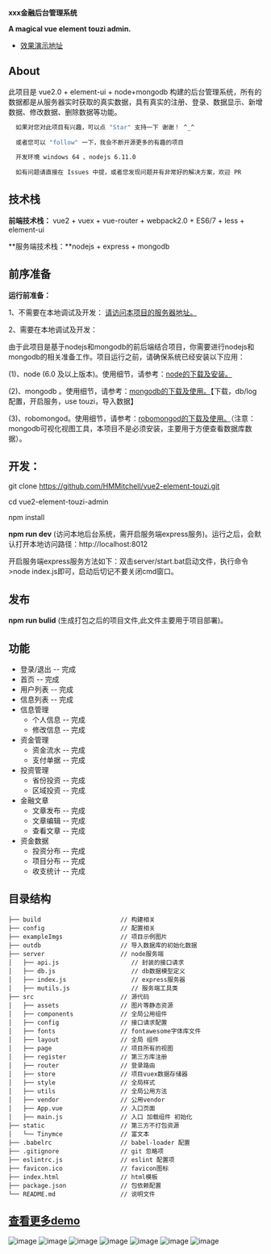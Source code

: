 <b>xxx金融后台管理系统</b>

**A magical vue element touzi admin.**

- [效果演示地址](http://www.jiouai.com)


## About

此项目是 vue2.0 + element-ui + node+mongodb 构建的后台管理系统，所有的数据都是从服务器实时获取的真实数据，具有真实的注册、登录、数据显示、新增数据、修改数据、删除数据等功能。

```bash
  如果对您对此项目有兴趣，可以点 "Star" 支持一下 谢谢！ ^_^
  
  或者您可以 "follow" 一下，我会不断开源更多的有趣的项目
  
  开发环境 windows 64 、nodejs 6.11.0
  
  如有问题请直接在 Issues 中提，或者您发现问题并有非常好的解决方案，欢迎 PR
```

## 技术栈

**前端技术栈：** vue2 + vuex + vue-router + webpack2.0 + ES6/7 + less + element-ui

**服务端技术栈：**nodejs + express  + mongodb


## 前序准备

**运行前准备：**

1、不需要在本地调试及开发：
   [请访问本项目的服务器地址。](http://www.jiouai.com)
   
2、需要在本地调试及开发：

   由于此项目是基于nodejs和mongodb的前后端结合项目，你需要进行nodejs和mongodb的相关准备工作。项目运行之前，请确保系统已经安装以下应用：
   
   (1)、node (6.0 及以上版本)。使用细节，请参考：[node的下载及安装。](https://nodejs.org/en/download/)
   
   (2)、mongodb 。使用细节，请参考：[mongodb的下载及使用。](https://pan.baidu.com/s/1jIxPJrK)【下载，db/log配置，开启服务，use touzi，导入数据】
   
   (3)、robomongod。使用细节，请参考：[robomongod的下载及使用。](https://pan.baidu.com/s/1hsQuc08)（注意：mongodb可视化视图工具，本项目不是必须安装，主要用于方便查看数据库数据）。
        

## 开发：
git clone https://github.com/HMMitchell/vue2-element-touzi.git

cd vue2-element-touzi-admin

npm install

**npm run dev** (访问本地后台系统，需开启服务端express服务)。运行之后，会默认打开本地访问路径：http://localhost:8012

  开启服务端express服务方法如下：双击server/start.bat启动文件，执行命令>node index.js即可，启动后切记不要关闭cmd窗口。


## 发布
**npm run bulid** (生成打包之后的项目文件,此文件主要用于项目部署)。

## 功能
 - 登录/退出 -- 完成
 - 首页 -- 完成
 - 用户列表 -- 完成
 - 信息列表 -- 完成
 - 信息管理
   -  个人信息 -- 完成
   -  修改信息 -- 完成
 - 资金管理
   -  资金流水 -- 完成
   -  支付单据 -- 完成
 - 投资管理
   -   省份投资 -- 完成
   -   区域投资 -- 完成
 - 金融文章
   -  文章发布 -- 完成
   -  文章编辑 -- 完成
   - 查看文章 -- 完成
 - 资金数据
   -  投资分布 -- 完成
   -  项目分布 -- 完成
   -  收支统计 -- 完成

## 目录结构
```shell
├── build                      // 构建相关  
├── config                     // 配置相关
├── exampleImgs                // 项目示例图片
├── outdb                      // 导入数据库的初始化数据
├── server                     // node服务端
│   ├── api.js                    // 封装的接口请求
│   ├── db.js                     // db数据模型定义
│   ├── index.js                  // express服务器
│   ├── mutils.js                 // 服务端工具类
├── src                        // 源代码
│   ├── assets                 // 图片等静态资源
│   ├── components             // 全局公用组件
│   ├── config                 // 接口请求配置
│   ├── fonts                  // fontawesome字体库文件
│   ├── layout                 // 全局 组件
│   ├── page                   // 项目所有的视图
│   ├── register               // 第三方库注册
│   ├── router                 // 登录路由
│   ├── store                  // 项目vuex数据存储器
│   ├── style                  // 全局样式
│   ├── utils                  // 全局公用方法
│   ├── vendor                 // 公用vendor
│   ├── App.vue                // 入口页面
│   ├── main.js                // 入口 加载组件 初始化
├── static                     // 第三方不打包资源
│   └── Tinymce                // 富文本
├── .babelrc                   // babel-loader 配置
├── .gitignore                 // git 忽略项
├── eslintrc.js                // eslint 配置项
├── favicon.ico                // favicon图标
├── index.html                 // html模板
├── package.json               // 包依赖配置
└── README.md                  // 说明文件

```

## [查看更多demo](http://www.jiouai.com)
![image](https://github.com/wdlhao/vue2-element-touzi-admin/blob/master/exampleImgs/1.jpg)
![image](https://github.com/wdlhao/vue2-element-touzi-admin/blob/master/exampleImgs/2.jpg)
![image](https://github.com/wdlhao/vue2-element-touzi-admin/blob/master/exampleImgs/3.jpg)
![image](https://github.com/wdlhao/vue2-element-touzi-admin/blob/master/exampleImgs/4.gif)
![image](https://github.com/wdlhao/vue2-element-touzi-admin/blob/master/exampleImgs/5.gif)
![image](https://github.com/wdlhao/vue2-element-touzi-admin/blob/master/exampleImgs/6.gif)
![image](https://github.com/wdlhao/vue2-element-touzi-admin/blob/master/exampleImgs/7.gif)

